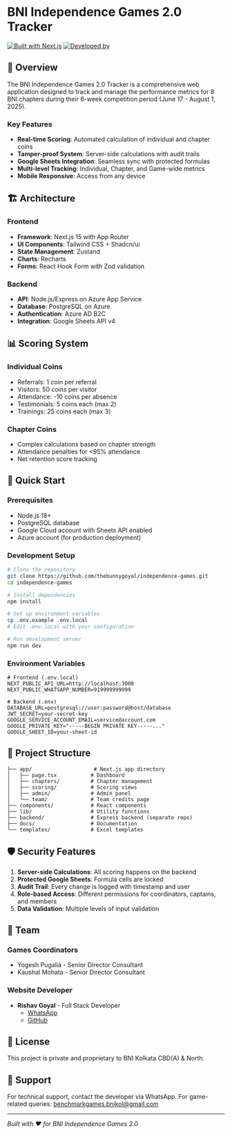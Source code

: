 # BNI Independence Games 2.0 Tracker

[![Built with Next.js](https://img.shields.io/badge/Built%20with-Next.js-black?style=for-the-badge&logo=next.js)](https://nextjs.org)
[![Developed by](https://img.shields.io/badge/Developed%20by-Rishav%20Goyal-blue?style=for-the-badge)](https://github.com/thebunnygoyal)

## 🎯 Overview

The BNI Independence Games 2.0 Tracker is a comprehensive web application designed to track and manage the performance metrics for 8 BNI chapters during their 6-week competition period (June 17 - August 1, 2025).

### Key Features
- **Real-time Scoring**: Automated calculation of individual and chapter coins
- **Tamper-proof System**: Server-side calculations with audit trails
- **Google Sheets Integration**: Seamless sync with protected formulas
- **Multi-level Tracking**: Individual, Chapter, and Game-wide metrics
- **Mobile Responsive**: Access from any device

## 🏗️ Architecture

### Frontend
- **Framework**: Next.js 15 with App Router
- **UI Components**: Tailwind CSS + Shadcn/ui
- **State Management**: Zustand
- **Charts**: Recharts
- **Forms**: React Hook Form with Zod validation

### Backend
- **API**: Node.js/Express on Azure App Service
- **Database**: PostgreSQL on Azure
- **Authentication**: Azure AD B2C
- **Integration**: Google Sheets API v4

## 📊 Scoring System

### Individual Coins
- Referrals: 1 coin per referral
- Visitors: 50 coins per visitor
- Attendance: -10 coins per absence
- Testimonials: 5 coins each (max 2)
- Trainings: 25 coins each (max 3)

### Chapter Coins
- Complex calculations based on chapter strength
- Attendance penalties for <95% attendance
- Net retention score tracking

## 🚀 Quick Start

### Prerequisites
- Node.js 18+
- PostgreSQL database
- Google Cloud account with Sheets API enabled
- Azure account (for production deployment)

### Development Setup

```bash
# Clone the repository
git clone https://github.com/thebunnygoyal/independence-games.git
cd independence-games

# Install dependencies
npm install

# Set up environment variables
cp .env.example .env.local
# Edit .env.local with your configuration

# Run development server
npm run dev
```

### Environment Variables

```env
# Frontend (.env.local)
NEXT_PUBLIC_API_URL=http://localhost:3000
NEXT_PUBLIC_WHATSAPP_NUMBER=919999999999

# Backend (.env)
DATABASE_URL=postgresql://user:password@host/database
JWT_SECRET=your-secret-key
GOOGLE_SERVICE_ACCOUNT_EMAIL=service@account.com
GOOGLE_PRIVATE_KEY="-----BEGIN PRIVATE KEY-----..."
GOOGLE_SHEET_ID=your-sheet-id
```

## 📁 Project Structure

```
├── app/                    # Next.js app directory
│   ├── page.tsx           # Dashboard
│   ├── chapters/          # Chapter management
│   ├── scoring/           # Scoring views
│   ├── admin/             # Admin panel
│   └── team/              # Team credits page
├── components/            # React components
├── lib/                   # Utility functions
├── backend/               # Express backend (separate repo)
├── docs/                  # Documentation
└── templates/             # Excel templates
```

## 🛡️ Security Features

1. **Server-side Calculations**: All scoring happens on the backend
2. **Protected Google Sheets**: Formula cells are locked
3. **Audit Trail**: Every change is logged with timestamp and user
4. **Role-based Access**: Different permissions for coordinators, captains, and members
5. **Data Validation**: Multiple levels of input validation

## 👥 Team

### Games Coordinators
- Yogesh Pugalia - Senior Director Consultant
- Kaushal Mohata - Senior Director Consultant

### Website Developer
- **Rishav Goyal** - Full Stack Developer
  - [WhatsApp](https://wa.me/919999999999)
  - [GitHub](https://github.com/thebunnygoyal)

## 📄 License

This project is private and proprietary to BNI Kolkata CBD(A) & North.

## 🤝 Support

For technical support, contact the developer via WhatsApp.
For game-related queries: benchmarkgames.bnikol@gmail.com

---

*Built with ❤️ for BNI Independence Games 2.0*